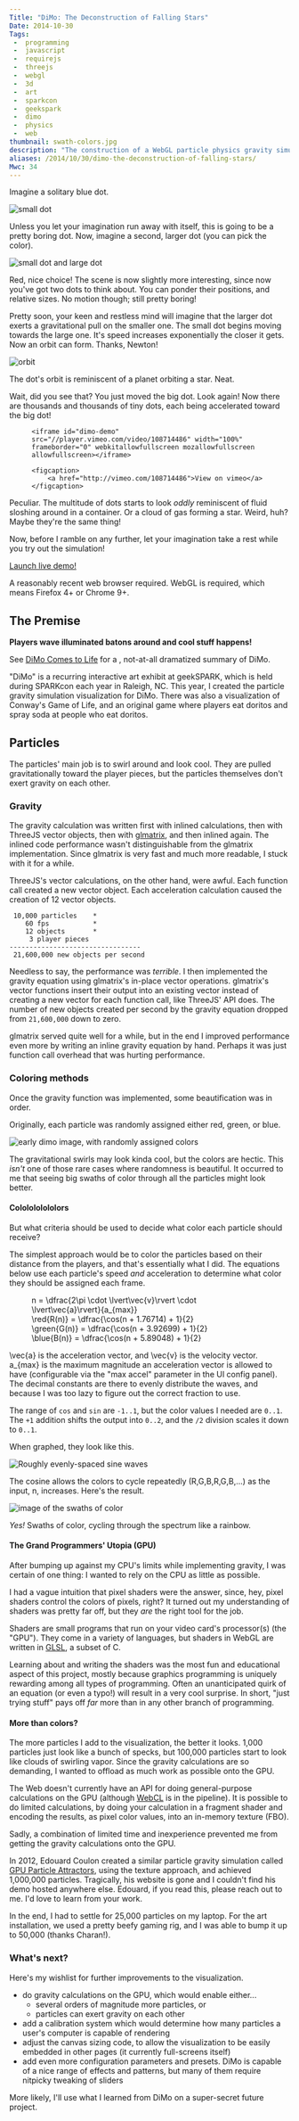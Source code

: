 ```yaml
---
Title: "DiMo: The Deconstruction of Falling Stars"
Date: 2014-10-30
Tags:
 -  programming
 -  javascript
 -  requirejs
 -  threejs
 -  webgl
 -  3d
 -  art
 -  sparkcon
 -  geekspark
 -  dimo
 -  physics
 -  web
thumbnail: swath-colors.jpg
description: "The construction of a WebGL particle physics gravity simulation *slash* interactive art installation."
aliases: /2014/10/30/dimo-the-deconstruction-of-falling-stars/
Mwc: 34
---
```


Imagine a solitary blue dot.

![small dot][smalldot]

Unless you let your imagination run away with itself, this is going to be a
pretty boring dot. Now, imagine a second, larger dot (you can pick the color).

![small dot and large dot][smalldotlargedot]

Red, nice choice! The scene is now slightly more interesting, since now you've
got two dots to think about. You can ponder their positions, and relative
sizes. No motion though; still pretty boring!

Pretty soon, your keen and restless mind will imagine that the larger dot
exerts a gravitational pull on the smaller one. The small dot begins moving
towards the large one. It's speed increases exponentially the closer it gets.
Now an orbit can form. Thanks, Newton!

![orbit][orbit]

The dot's orbit is reminiscent of a planet orbiting a star. Neat.

Wait, did you see that? You just moved the big dot. Look again! Now there
are thousands and thousands of tiny dots, each being accelerated toward the big
dot!

<figure>

    <iframe id="dimo-demo" src="//player.vimeo.com/video/108714486" width="100%" frameborder="0" webkitallowfullscreen mozallowfullscreen allowfullscreen></iframe>

    <figcaption>
        <a href="http://vimeo.com/108714486">View on vimeo</a>
    </figcaption>

</figure>

Peculiar. The multitude of dots starts to look _oddly_ reminiscent of fluid
sloshing around in a container. Or a cloud of gas forming a star. Weird, huh?
Maybe they're the same thing!

Now, before I ramble on any further, let your imagination take a rest while you
try out the simulation!

<p><a class="btn btn-default btn-lg" href="/static/projects/dimo/">Launch live demo!</a></p>

A reasonably recent web browser required. WebGL is required, which means
Firefox 4+ or Chrome 9+.

## The Premise

**Players wave illuminated batons around and cool stuff happens!**

See [DiMo Comes to Life][prevpost] for a , not-at-all dramatized
summary of DiMo.

"DiMo" is a recurring interactive art exhibit at geekSPARK, which is held
during SPARKcon each year in Raleigh, NC. This year, I created the particle
gravity simulation visualization for DiMo. There was also a visualization of
Conway's Game of Life, and an original game where players eat doritos and spray
soda at people who eat doritos.

## Particles

The particles' main job is to swirl around and look cool. They are pulled
gravitationally toward the player pieces, but the particles themselves don't
exert gravity on each other.

### Gravity

The gravity calculation was written first with inlined calculations, then with
ThreeJS vector objects, then with [glmatrix][glm], and then inlined again. The
inlined code performance wasn't distinguishable from the glmatrix
implementation. Since glmatrix is very fast and much more readable, I stuck
with it for a while.

ThreeJS's vector calculations, on the other hand, were awful. Each function
call created a new vector object. Each acceleration calculation caused the
creation of 12 vector objects.

     10,000 particles    *
        60 fps           *
        12 objects       *
         3 player pieces
    ---------------------------------
     21,600,000 new objects per second

Needless to say, the performance was _terrible_. I then implemented the gravity
equation using glmatrix's in-place vector operations. glmatrix's vector
functions insert their output into an existing vector instead of creating a new
vector for each function call, like ThreeJS' API does. The number of new
objects created per second by the gravity equation dropped from `21,600,000`
down to zero.

glmatrix served quite well for a while, but in the end I improved performance
even more by writing an inline gravity equation by hand. Perhaps it was just
function call overhead that was hurting performance.

### Coloring methods

Once the gravity function was implemented, some beautification was in order.

Originally, each particle was randomly assigned either red, green, or blue.

![early dimo image, with randomly assigned colors][random-colors]

The gravitational swirls may look kinda cool, but the colors are hectic. This
_isn't_ one of those rare cases where randomness is beautiful. It occurred to
me that seeing big swaths of color through all the particles might look
better.

#### Cololololololors

But what criteria should be used to decide what color each particle should
receive?

The simplest approach would be to color the particles based on their distance
from the players, and that's essentially what I did. The equations below use
each particle's speed _and_ acceleration to determine what color they should be
assigned each frame.

<figure>
    <div role="math">
        n = \dfrac{2\pi \cdot \lvert\vec{v}\rvert \cdot \lvert\vec{a}\rvert}{a_{max}}
    </div>
    <div role="math">
        \red{R(n)}   = \dfrac{\cos(n + 1.76714) + 1}{2}
    </div>
    <div role="math">
        \green{G(n)} = \dfrac{\cos(n + 3.92699) + 1}{2}
    </div>
    <div role="math">
        \blue{B(n)} = \dfrac{\cos(n + 5.89048) + 1}{2}
    </div>
</figure>

<span role="math">\vec{a}</span> is the acceleration vector, and <span
role="math">\vec{v}</span> is the velocity vector. <span
role="math">a\_{max}</span> is the maximum magnitude an acceleration vector is
allowed to have (configurable via the "max accel" parameter in the UI config
panel). The decimal constants are there to evenly distribute the waves, and
because I was too lazy to figure out the correct fraction to use.

The range of `cos` and `sin` are `-1..1`, but the color values I needed are
`0..1`. The `+1` addition shifts the output into `0..2`, and the `/2` division
scales it down to `0..1`.

When graphed, they look like this.

![Roughly evenly-spaced sine waves][sinewaves]

The cosine allows the colors to cycle repeatedly (R,G,B,R,G,B,...) as the
input, <span role="math">n</span>, increases. Here's the result.

![image of the swaths of color][swath-colors]

_Yes!_ Swaths of color, cycling through the spectrum like a rainbow.

#### The Grand Programmers' Utopia (GPU)

After bumping up against my CPU's limits while implementing gravity, I was
certain of one thing: I wanted to rely on the CPU as little as possible.

I had a vague intuition that pixel shaders were the answer, since, hey, pixel
shaders control the colors of pixels, right? It turned out my understanding of
shaders was pretty far off, but they _are_ the right tool for the job.

Shaders are small programs that run on your video card's processor(s) (the
"GPU"). They come in a variety of languages, but shaders in WebGL are written
in [GLSL][glsl], a subset of C.

Learning about and writing the shaders was the most fun and educational aspect
of this project, mostly because graphics programming is uniquely rewarding
among all types of programming. Often an unanticipated quirk of an equation
(or even a typo!) will result in a very cool surprise. In short, "just trying
stuff" pays off _far_ more than in any other branch of programming.

#### More than colors?

The more particles I add to the visualization, the better it looks. 1,000
particles just look like a bunch of specks, but 100,000 particles start to look
like clouds of swirling vapor. Since the gravity calculations are so
demanding, I wanted to offload as much work as possible onto the GPU.

The Web doesn't currently have an API for doing general-purpose calculations on
the GPU (although [WebCL][webcl] is in the pipeline). It is possible to do
limited calculations, by doing your calculation in a fragment shader and
encoding the results, as pixel color values, into an in-memory texture (FBO).

Sadly, a combination of limited time and inexperience prevented me from getting
the gravity calculations onto the GPU.

In 2012, Edouard Coulon created a similar particle gravity simulation called
[GPU Particle Attractors][gpgpu-attractors], using the texture approach, and
achieved 1,000,000 particles. Tragically, his website is gone and I couldn't
find his demo hosted anywhere else. Edouard, if you read this, please reach
out to me. I'd love to learn from your work.

In the end, I had to settle for 25,000 particles on my laptop. For the art
installation, we used a pretty beefy gaming rig, and I was able to bump it up
to 50,000 (thanks Charan!).

### What's next?

Here's my wishlist for further improvements to the visualization.

- do gravity calculations on the GPU, which would enable either...
  - several orders of magnitude more particles, or
  - particles can exert gravity on each other
- add a calibration system which would determine how many particles a user's
  computer is capable of rendering
- adjust the canvas sizing code, to allow the visualization to be easily
  embedded in other pages (it currently full-screens itself)
- add even more configuration parameters and presets. DiMo is capable of a
  nice range of effects and patterns, but many of them require nitpicky
  tweaking of sliders

More likely, I'll use what I learned from DiMo on a super-secret future
project.

<link rel="stylesheet" type="text/css" href="https://cdnjs.cloudflare.com/ajax/libs/KaTeX/0.9.0/katex.min.css">
<script src="https://cdnjs.cloudflare.com/ajax/libs/KaTeX/0.9.0/katex.min.js"></script>
<script>
    function set_vimeo_iframe_height() {
        var ifr = document.getElementById('dimo-demo');
        ifr.height = ifr.offsetWidth / (1280/720);
    }
    document.addEventListener('DOMContentLoaded', set_vimeo_iframe_height);
    window.addEventListener('resize', set_vimeo_iframe_height);
    function render_math(el) {
        katex.render(el.textContent, el);
    }
    document.querySelectorAll('[role=math]').forEach(render_math);
</script>

[prevpost]: /2014/08/25/particles-and-p-dimo-comes-to-life/
[sinewaves]: sine_waves.png
[sparkcon]: http://www.sparkcon.com/
[geeksparkrh]: https://github.com/geekspark-rh/
[renderer]: https://github.com/geekspark-rh/dimo-renderer
[justis]: https://twitter.com/justis
[iphands]: https://twitter.com/ianpagehands
[gpucalc]: http://vimeo.com/97329154
[ws]: https://en.wikipedia.org/wiki/WebSocket
[opencv]: http://opencv.org/
[random-colors]: random-colors.png
[swath-colors]: swath-colors.png
[glm]: http://glmatrix.net/
[smalldot]: smalldot.png
[smalldotlargedot]: smalldot-largedot.png
[orbit]: orbit.gif "When I recorded this gif, it lined up *completely* by chance.  So lucky.  It would have been a PITA to try to line up the dot so the orbit looped smoothly!  There is a slight jump, but it's subtle."
[caniusewebgl]: https://en.wikipedia.org/wiki/WebGL#Desktop_browsers
[input]: https://github.com/geekspark-rh/dimo-input
[glsl]: https://en.wikipedia.org/wiki/OpenGL_Shading_Language
[gpgpu-attractors]: http://www.chromeexperiments.com/detail/gpu-particle-attractors/?f=
[gpgpu]: https://en.wikipedia.org/wiki/General-purpose_computing_on_graphics_processing_units
[webcl]: https://en.wikipedia.org/wiki/WebCL
